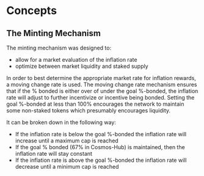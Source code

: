 # Concepts

## The Minting Mechanism

The minting mechanism was designed to:
 - allow for a market evaluation of the inflation rate
 - optimize between market liquidity and staked supply

In order to best determine the appropriate market rate for inflation rewards, a
moving change rate is used.  The moving change rate mechanism ensures that if
the % bonded is either over of under the goal %-bonded, the inflation rate will
adjust to further incentivize or incentive being bonded. Setting the goal
%-bonded at less than 100% encourages the network to maintain some non-staked tokens
which presumably encourages liquidity. 

It can be broken down in the following way: 
 - If the inflation rate is below the goal %-bonded the inflation rate will
   increase until a maximum cap is reached
 - If the goal % bonded (67% in Cosmos-Hub) is maintained, then the inflation
   rate will stay constant 
 - If the inflation rate is above the goal %-bonded the inflation rate will
   decrease until a minimum cap is reached

